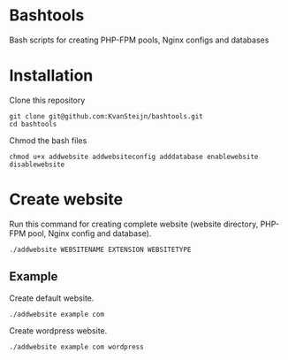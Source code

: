 # Bashtools
Bash scripts for creating PHP-FPM pools, Nginx configs and databases

# Installation
Clone this repository 
```
git clone git@github.com:KvanSteijn/bashtools.git
cd bashtools
```

Chmod the bash files
```
chmod u+x addwebsite addwebsiteconfig adddatabase enablewebsite disablewebsite
```

# Create website
Run this command for creating complete website (website directory, PHP-FPM pool, Nginx config and database).
```
./addwebsite WEBSITENAME EXTENSION WEBSITETYPE
```
## Example
Create default website.
```
./addwebsite example com
```

Create wordpress website.
```
./addwebsite example com wordpress
```
